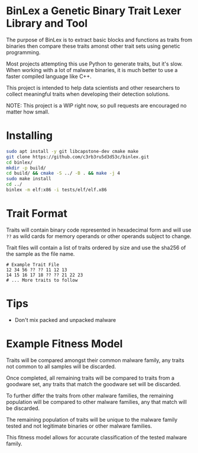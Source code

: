# BinLex a Genetic Binary Trait Lexer Library and Tool

The purpose of BinLex is to extract basic blocks and functions as traits from binaries then compare these traits amonst other trait sets using genetic programming.

Most projects attempting this use Python to generate traits, but it's slow. When working with a lot of malware binaries, it is much better to use a faster compiled language like C++.

This project is intended to help data scientists and other researchers to collect meaningful traits when developing their detection solutions.

NOTE: This project is a WIP right now, so pull requests are encouraged no matter how small.

# Installing
```bash
sudo apt install -y git libcapstone-dev cmake make
git clone https://github.com/c3rb3ru5d3d53c/binlex.git
cd binlex/
mkdir -p build/
cd build/ && cmake -S ../ -B . && make -j 4
sudo make install
cd ../
binlex -m elf:x86 -i tests/elf/elf.x86
```

# Trait Format
Traits will contain binary code represented in hexadecimal form and will use `??` as wild cards for memory operands or other operands subject to change.

Trait files will contain a list of traits ordered by size and use the sha256 of the sample as the file name.

```
# Example Trait File
12 34 56 ?? ?? 11 12 13
14 15 16 17 18 ?? ?? 21 22 23
# ... More traits to follow
```

# Tips
- Don't mix packed and unpacked malware

# Example Fitness Model
Traits will be compared amongst their common malware family, any traits not common to all samples will be discarded.

Once completed, all remaining traits will be compared to traits from a goodware set, any traits that match the goodware set will be discarded.

To further differ the traits from other malware families, the remaining population will be compared to other malware families, any that match will be discarded.

The remaining population of traits will be unique to the malware family tested and not legitimate binaries or other malware families.

This fitness model allows for accurate classification of the tested malware family.
